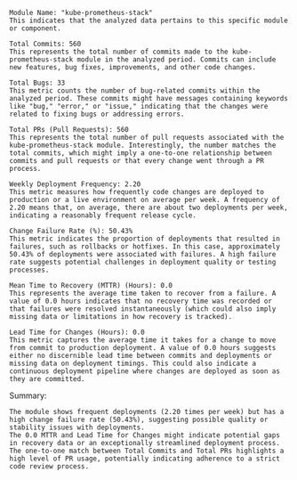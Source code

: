     Module Name: "kube-prometheus-stack"
    This indicates that the analyzed data pertains to this specific module or component.

    Total Commits: 560
    This represents the total number of commits made to the kube-prometheus-stack module in the analyzed period. Commits can include new features, bug fixes, improvements, and other code changes.

    Total Bugs: 33
    This metric counts the number of bug-related commits within the analyzed period. These commits might have messages containing keywords like "bug," "error," or "issue," indicating that the changes were related to fixing bugs or addressing errors.

    Total PRs (Pull Requests): 560
    This represents the total number of pull requests associated with the kube-prometheus-stack module. Interestingly, the number matches the total commits, which might imply a one-to-one relationship between commits and pull requests or that every change went through a PR process.

    Weekly Deployment Frequency: 2.20
    This metric measures how frequently code changes are deployed to production or a live environment on average per week. A frequency of 2.20 means that, on average, there are about two deployments per week, indicating a reasonably frequent release cycle.

    Change Failure Rate (%): 50.43%
    This metric indicates the proportion of deployments that resulted in failures, such as rollbacks or hotfixes. In this case, approximately 50.43% of deployments were associated with failures. A high failure rate suggests potential challenges in deployment quality or testing processes.

    Mean Time to Recovery (MTTR) (Hours): 0.0
    This represents the average time taken to recover from a failure. A value of 0.0 hours indicates that no recovery time was recorded or that failures were resolved instantaneously (which could also imply missing data or limitations in how recovery is tracked).

    Lead Time for Changes (Hours): 0.0
    This metric captures the average time it takes for a change to move from commit to production deployment. A value of 0.0 hours suggests either no discernible lead time between commits and deployments or missing data on deployment timings. This could also indicate a continuous deployment pipeline where changes are deployed as soon as they are committed.

Summary:

    The module shows frequent deployments (2.20 times per week) but has a high change failure rate (50.43%), suggesting possible quality or stability issues with deployments.
    The 0.0 MTTR and Lead Time for Changes might indicate potential gaps in recovery data or an exceptionally streamlined deployment process.
    The one-to-one match between Total Commits and Total PRs highlights a high level of PR usage, potentially indicating adherence to a strict code review process.
